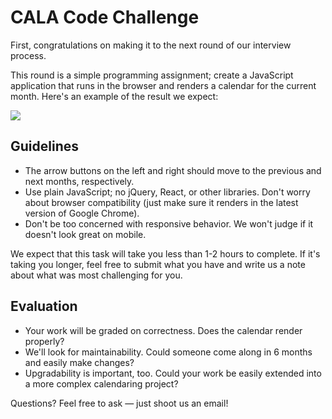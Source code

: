 # CALA Code Challenge

First, congratulations on making it to the next round of our interview process.

This round is a simple programming assignment; create a JavaScript application
that runs in the browser and renders a calendar for the current month. Here's an
example of the result we expect:

![](https://cldup.com/yyJQKZkahF.png)

## Guidelines

- The arrow buttons on the left and right should move to the previous and next
  months, respectively.
- Use plain JavaScript; no jQuery, React, or other libraries.
 Don't worry about browser compatibility (just make sure it renders in the latest version of Google Chrome).
- Don't be too concerned with responsive behavior. We won't judge if it doesn't look great on mobile.

We expect that this task will take you less than 1-2 hours to complete. If it's taking you longer, feel free to submit what you have and write us a note about what was most challenging for you.

## Evaluation

- Your work will be graded on correctness. Does the calendar render properly?
- We'll look for maintainability. Could someone come along in 6 months and easily make changes?
- Upgradability is important, too. Could your work be easily extended into a more complex calendaring project?

Questions? Feel free to ask — just shoot us an email!